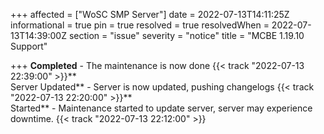 +++
affected = ["WoSC SMP Server"]
date = 2022-07-13T14:11:25Z
informational = true
pin = true
resolved = true
resolvedWhen = 2022-07-13T14:39:00Z
section = "issue"
severity = "notice"
title = "MCBE 1.19.10 Support"

+++
**Completed** - The maintenance is now done {{< track "2022-07-13 22:39:00" >}}**  
Server Updated** - Server is now updated, pushing changelogs {{< track "2022-07-13 22:20:00" >}}**  
Started** - Maintenance started to update server, server may experience downtime. {{< track "2022-07-13 22:12:00" >}}
